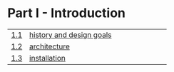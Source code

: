 # Part I - Introduction


<table>
  <tr>
    <td><a href="01_design_goals.md">1.1</a></td>
    <td width="300"><a href="01_design_goals.md">history and design goals</a></td>
  </tr>
  <tr>
    <td><a href="02_architecture.md">1.2</a></td>
    <td><a href="02_architecture.md">architecture</a></td>
  </tr>
  <tr>
    <td><a href="03_installation.md">1.3</a></td>
    <td><a href="03_installation.md">installation</a></td>
  </tr>
</table>
